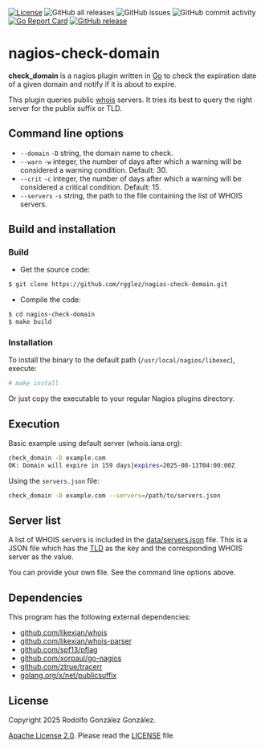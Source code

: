 [![License](https://img.shields.io/badge/License-Apache_2.0-blue.svg)](https://opensource.org/licenses/Apache-2.0)
![GitHub all releases](https://img.shields.io/github/downloads/rgglez/nagios-check-domain/total)
![GitHub issues](https://img.shields.io/github/issues/rgglez/nagios-check-domain)
![GitHub commit activity](https://img.shields.io/github/commit-activity/y/rgglez/nagios-check-domain)
[![Go Report Card](https://goreportcard.com/badge/github.com/rgglez/nagios-check-domain)](https://goreportcard.com/report/github.com/rgglez/nagios-check-domain)
[![GitHub release](https://img.shields.io/github/release/rgglez/nagios-check-domain.svg)](https://github.com/rgglez/nagios-check-domain/releases/)

# nagios-check-domain

**check_domain** is a nagios plugin written in [Go](https://go.dev/) to check the
expiration date of a given domain and notify if it is about to expire.

This plugin queries public [whois](https://www.rfc-editor.org/rfc/rfc3912.txt) servers. It
tries its best to query the right server for the publix suffix or TLD.

## Command line options

* `--domain` `-D` string, the domain name to check.
* `--warn` `-w` integer, the number of days after which a warning will be considered a warning condition. Default: 30.
* `--crit` `-c` integer, the number of days after which a warning will be considered a critical condition. Default: 15.
* `--servers` `-s` string, the path to the file containing the list of WHOIS servers.

## Build and installation

### Build

* Get the source code:

```bash
$ git clone https://github.com/rgglez/nagios-check-domain.git
```

* Compile the code:

```bash
$ cd nagios-check-domain
$ make build
```

### Installation

To install the binary to the default path (```/usr/local/nagios/libexec```), execute:

```bash
# make install
```

Or just copy the executable to your regular Nagios plugins directory.

## Execution

Basic example using default server (whois.iana.org):

```bash
check_domain -D example.com
OK: Domain will expire in 159 days|expires=2025-08-13T04:00:00Z
```

Using the `servers.json` file:

```bash
check_domain -D example.com --servers=/path/to/servers.json
```

## Server list

A list of WHOIS servers is included in the [data/servers.json](data/servers.json) file.
This is a JSON file which has the [TLD](https://en.wikipedia.org/wiki/Top-level_domain) 
as the key and the corresponding WHOIS server as the value.

You can provide your own file. See the command line options above.

## Dependencies

This program has the following external dependencies:

* [github.com/likexian/whois](https://github.com/likexian/whois)
* [github.com/likexian/whois-parser](https://github.com/likexian/whois-parser)
* [github.com/spf13/pflag](https://github.com/spf13/pflag)
* [github.com/xorpaul/go-nagios](https://github.com/xorpaul/go-nagios)
* [github.com/ztrue/tracerr](https://github.com/ztrue/tracerr)
* [golang.org/x/net/publicsuffix](golang.org/x/net/publicsuffix)

## License

Copyright 2025 Rodolfo González González.

[Apache License 2.0](https://www.apache.org/licenses/LICENSE-2.0). Please read the [LICENSE](LICENSE) file.
